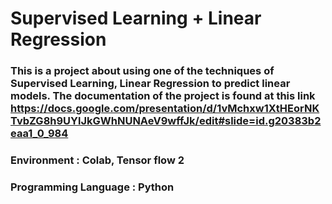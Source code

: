 # Supervised Learning +  Linear Regression

### This is a project about using one of the techniques of Supervised Learning, Linear Regression to predict linear models. The documentation of the project is found at this link https://docs.google.com/presentation/d/1vMchxw1XtHEorNKTvbZG8h9UYlJkGWhNUNAeV9wffJk/edit#slide=id.g20383b2eaa1_0_984 
### Environment : Colab, Tensor flow 2




### Programming Language : Python
